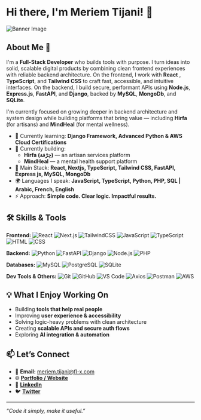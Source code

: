 # Hi there, I'm Meriem Tijani! 👋

![Banner Image](your_banner_image_url_here)

## About Me 🚀

I'm a **Full-Stack Developer** who builds tools with purpose. I turn ideas into solid, scalable digital products by combining clean frontend experiences with reliable backend architecture. On the frontend, I work with **React** , **TypeScript**, and **Tailwind CSS** to craft fast, accessible, and intuitive interfaces. On the backend, I build secure, performant APIs using **Node.js**, **Express.js**, **FastAPI**, and **Django**, backed by **MySQL**, **MongoDb**, and **SQLite**.

I'm currently focused on growing deeper in backend architecture and system design while building platforms that bring value — including **Hirfa** (for artisans) and **MindHeal** (for mental wellness).


- 🌱 Currently learning: **Django Framework, Advanced Python & AWS Cloud Certifications**
- 🔭 Currently building:  
  - **Hirfa (حِرْفة)** — an artisan services platform  
  - **MindHeal** — a mental health support platform  
- 🧩 Main Stack: **React, Nextjs, TypeScript, Tailwind CSS, FastAPI, Express js, MySQL, MongoDb**
- 🌍 Languages I speak: **JavaScript, TypeScript, Python, PHP, SQL | Arabic, French, English**
- ⚡ Approach: **Simple code. Clear logic. Impactful results.**

## 🛠️ Skills & Tools

**Frontend:**
![React](https://img.shields.io/badge/-React-61DAFB?style=flat-square&logo=react&logoColor=black)
![Next.js](https://img.shields.io/badge/-Next.js-000000?style=flat-square&logo=next.js&logoColor=white)
![TailwindCSS](https://img.shields.io/badge/-TailwindCSS-06B6D4?style=flat-square&logo=tailwind-css&logoColor=white)
![JavaScript](https://img.shields.io/badge/-JavaScript-F7DF1E?style=flat-square&logo=javascript&logoColor=black)
![TypeScript](https://img.shields.io/badge/-TypeScript-3178C6?style=flat-square&logo=typescript&logoColor=white)
![HTML](https://img.shields.io/badge/-HTML-E34F26?style=flat-square&logo=html5&logoColor=white)
![CSS](https://img.shields.io/badge/-CSS-1572B6?style=flat-square&logo=css3&logoColor=white)

**Backend:**
![Python](https://img.shields.io/badge/-Python-3776AB?style=flat-square&logo=python&logoColor=white)
![FastAPI](https://img.shields.io/badge/-FastAPI-009688?style=flat-square&logo=fastapi&logoColor=white)
![Django](https://img.shields.io/badge/-Django-092E20?style=flat-square&logo=django&logoColor=white)
![Node.js](https://img.shields.io/badge/-Node.js-339933?style=flat-square&logo=node.js&logoColor=white)
![PHP](https://img.shields.io/badge/-PHP-777BB4?style=flat-square&logo=php&logoColor=white)

**Databases:**
![MySQL](https://img.shields.io/badge/-MySQL-4479A1?style=flat-square&logo=mysql&logoColor=white)
![PostgreSQL](https://img.shields.io/badge/-PostgreSQL-336791?style=flat-square&logo=postgresql&logoColor=white)
![SQLite](https://img.shields.io/badge/-SQLite-003B57?style=flat-square&logo=sqlite&logoColor=white)

**Dev Tools & Others:**
![Git](https://img.shields.io/badge/-Git-F05032?style=flat-square&logo=git&logoColor=white)
![GitHub](https://img.shields.io/badge/-GitHub-181717?style=flat-square&logo=github&logoColor=white)
![VS Code](https://img.shields.io/badge/-VSCode-007ACC?style=flat-square&logo=visual-studio-code&logoColor=white)
![Axios](https://img.shields.io/badge/-Axios-5A29E4?style=flat-square&logo=axios&logoColor=white)
![Postman](https://img.shields.io/badge/-Postman-FF6C37?style=flat-square&logo=postman&logoColor=white)
![AWS](https://img.shields.io/badge/-AWS-232F3E?style=flat-square&logo=amazon-aws&logoColor=white)

## 💡 What I Enjoy Working On

- Building **tools that help real people**  
- Improving **user experience & accessibility**  
- Solving logic-heavy problems with clean architecture  
- Creating **scalable APIs and secure auth flows**  
- Exploring **AI integration & automation**

## 📫 Let’s Connect

- 📩 **Email:** meriem.tijani@fl-x.com  
- 🌐 **[Portfolio / Website](https://your-portfolio-link.com)**  
- 💼 **[LinkedIn](https://linkedin.com/in/your-profile)**  
- 🐦 **[Twitter](https://twitter.com/yourhandle)**

---

_“Code it simply, make it useful.”_
